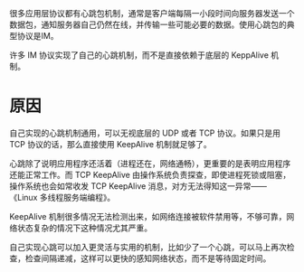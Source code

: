 很多应用层协议都有心跳包机制，通常是客户端每隔一小段时间向服务器发送一个数据包，通知服务器自己仍然在线，并传输一些可能必要的数据。使用心跳包的典型协议是IM。

许多 IM 协议实现了自己的心跳机制，而不是直接依赖于底层的 KeppAlive 机制。

# 原因

自己实现的心跳机制通用，可以无视底层的 UDP 或者 TCP 协议。如果只是用 TCP 协议的话，那么直接使用 KeepAlive 机制就足够了。

心跳除了说明应用程序还活着（进程还在，网络通畅），更重要的是表明应用程序还能正常工作。而 TCP KeepAlive 由操作系统负责探查，即使进程死锁或阻塞，操作系统也会如常收发 TCP KeepAlive 消息，对方无法得知这一异常——《Linux 多线程服务端编程》。

KeepAlive 机制很多情况无法检测出来，如网络连接被软件禁用等，不够可靠，网络状态复杂的情况下这种情况尤其严重。

自己实现心跳可以加入更灵活与实用的机制，比如少了一个心跳，可以马上再次检查，检查间隔递减，这样可以更快的感知网络状态，而不是等待固定时间。